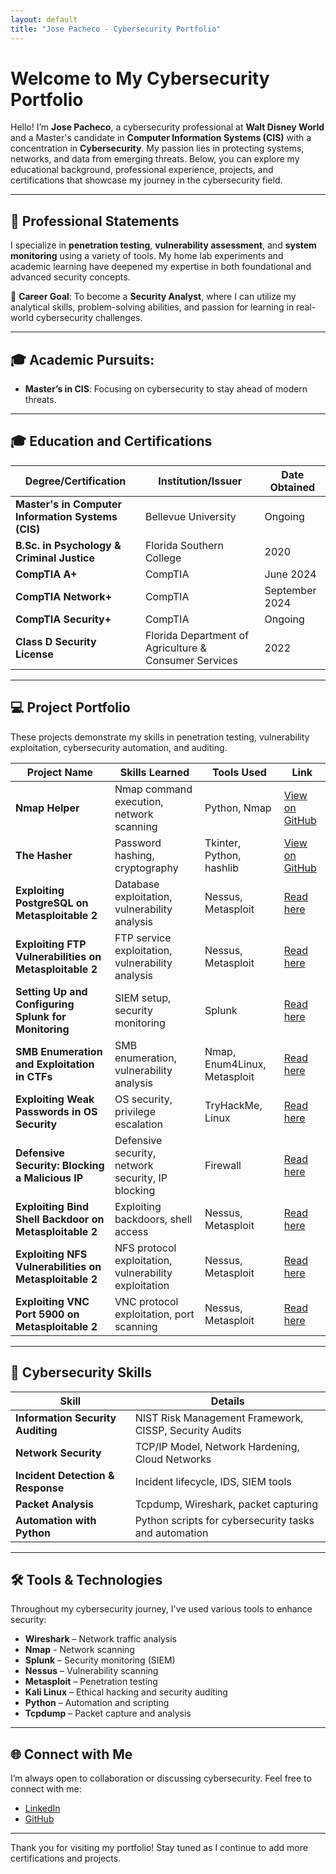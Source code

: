 ```yaml
---
layout: default
title: "Jose Pacheco - Cybersecurity Portfolio"
---
```


# Welcome to My Cybersecurity Portfolio

Hello! I’m **Jose Pacheco**, a cybersecurity professional at **Walt Disney World** and a Master's candidate in **Computer Information Systems (CIS)** with a concentration in **Cybersecurity**. My passion lies in protecting systems, networks, and data from emerging threats. Below, you can explore my educational background, professional experience, projects, and certifications that showcase my journey in the cybersecurity field.

---

## 🔐 **Professional Statements**

I specialize in **penetration testing**, **vulnerability assessment**, and **system monitoring** using a variety of tools. My home lab experiments and academic learning have deepened my expertise in both foundational and advanced security concepts.

📌 **Career Goal**: To become a **Security Analyst**, where I can utilize my analytical skills, problem-solving abilities, and passion for learning in real-world cybersecurity challenges.

---

## 🎓 **Academic Pursuits:**
- **Master’s in CIS**: Focusing on cybersecurity to stay ahead of modern threats.

---

## 🎓 **Education and Certifications**

| **Degree/Certification**                             | **Institution/Issuer**                                                      | **Date Obtained**         |
| ---------------------------------------------------- | --------------------------------------------------------------------------- | ------------------------- |
| **Master's in Computer Information Systems (CIS)**    | Bellevue University                                                         | Ongoing                   |
| **B.Sc. in Psychology & Criminal Justice**           | Florida Southern College                                                    | 2020                      |
| **CompTIA A+**                                       | CompTIA                                                                     | June 2024                 |
| **CompTIA Network+**                                 | CompTIA                                                                     | September 2024            |
| **CompTIA Security+**                                | CompTIA                                                                     | Ongoing                   |
| **Class D Security License**                         | Florida Department of Agriculture & Consumer Services                        | 2022                      |

---

## 💻 **Project Portfolio**

These projects demonstrate my skills in penetration testing, vulnerability exploitation, cybersecurity automation, and auditing.

| **Project Name**                                      | **Skills Learned**                             | **Tools Used**                           | **Link**                                                                                                     |
| ----------------------------------------------------- | ---------------------------------------------- | ---------------------------------------- | ------------------------------------------------------------------------------------------------------------ |
| **Nmap Helper**                                       | Nmap command execution, network scanning       | Python, Nmap                            | [View on GitHub](https://github.com/jgpython/nmap_helper)                                                    |
| **The Hasher**                                        | Password hashing, cryptography                 | Tkinter, Python, hashlib                 | [View on GitHub](https://github.com/jgpython/the_hasher)                                                     |
| **Exploiting PostgreSQL on Metasploitable 2**         | Database exploitation, vulnerability analysis  | Nessus, Metasploit                       | [Read here](https://medium.com/@josegpach/exploiting-postgresql-on-metasploitable-2-ec59c2e63328)             |
| **Exploiting FTP Vulnerabilities on Metasploitable 2**| FTP service exploitation, vulnerability analysis| Nessus, Metasploit                      | [Read here](https://medium.com/@josegpach/exploiting-ftp-vulnerabilities-on-metasploitable-2-bbd935d42e23)    |
| **Setting Up and Configuring Splunk for Monitoring**  | SIEM setup, security monitoring                | Splunk                                 | [Read here](https://medium.com/@josegpach/home-lab-series-setting-up-and-configuring-splunk-for-security-monitoring-950833372eb0) |
| **SMB Enumeration and Exploitation in CTFs**          | SMB enumeration, vulnerability analysis        | Nmap, Enum4Linux, Metasploit            | [Read here](https://medium.com/@josegpach/smb-enumeration-and-exploitation-in-ctfs-be6fc147af76)              |
| **Exploiting Weak Passwords in OS Security**          | OS security, privilege escalation              | TryHackMe, Linux                        | [Read here](https://medium.com/@josegpach/practical-example-of-os-security-gaining-access-through-weak-passwords-3933d98fc112) |
| **Defensive Security: Blocking a Malicious IP**       | Defensive security, network security, IP blocking | Firewall                            | [Read here](https://medium.com/@josegpach/practical-example-of-defensive-security-blocking-a-malicious-ip-96721a08c9b5) |
| **Exploiting Bind Shell Backdoor on Metasploitable 2**| Exploiting backdoors, shell access             | Nessus, Metasploit                      | [Read here](https://medium.com/@josegpach/detecting-and-exploiting-bind-shell-backdoor-on-metasploitable-2-f88ed3251a9b) |
| **Exploiting NFS Vulnerabilities on Metasploitable 2**| NFS protocol exploitation, vulnerability exploitation | Nessus, Metasploit                  | [Read here](https://medium.com/@josegpach/identifying-and-exploiting-nfs-vulnerabilities-nessus-and-metasploitable-2-63f5446b0ecf) |
| **Exploiting VNC Port 5900 on Metasploitable 2**      | VNC protocol exploitation, port scanning       | Nessus, Metasploit                      | [Read here](https://medium.com/@josegpach/hacking-metasploitable-2-by-exploiting-vnc-port-5900-bcf7669b06d5)  |

---

## 🔧 **Cybersecurity Skills**

| **Skill**                              | **Details**                                                           |
| -------------------------------------- | --------------------------------------------------------------------- |
| **Information Security Auditing**      | NIST Risk Management Framework, CISSP, Security Audits                |
| **Network Security**                   | TCP/IP Model, Network Hardening, Cloud Networks                       |
| **Incident Detection & Response**      | Incident lifecycle, IDS, SIEM tools                                   |
| **Packet Analysis**                    | Tcpdump, Wireshark, packet capturing                                  |
| **Automation with Python**             | Python scripts for cybersecurity tasks and automation                 |

---

## 🛠️ **Tools & Technologies**

Throughout my cybersecurity journey, I've used various tools to enhance security:

- **Wireshark** – Network traffic analysis
- **Nmap** - Network scanning
- **Splunk** – Security monitoring (SIEM)
- **Nessus** – Vulnerability scanning
- **Metasploit** – Penetration testing
- **Kali Linux** – Ethical hacking and security auditing
- **Python** – Automation and scripting
- **Tcpdump** – Packet capture and analysis

---

## 🌐 **Connect with Me**

I’m always open to collaboration or discussing cybersecurity. Feel free to connect with me:

- [LinkedIn](https://www.linkedin.com/in/jose-pacheco-9a8131b1/)
- [GitHub](https://github.com/jgpython)

---

Thank you for visiting my portfolio! Stay tuned as I continue to add more certifications and projects.
